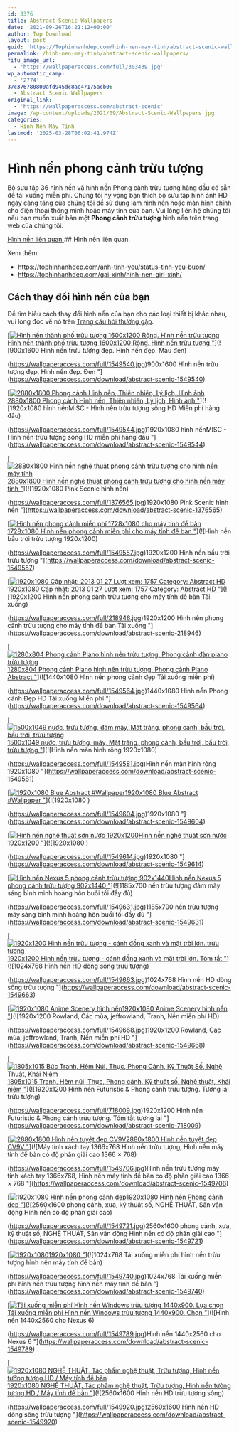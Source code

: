 ```yaml
---
id: 3376
title: Abstract Scenic Wallpapers
date: '2021-09-26T16:21:12+00:00'
author: Top Download
layout: post
guid: 'https://Tophinhanhdep.com/hinh-nen-may-tinh/abstract-scenic-wallpapers/'
permalink: /hinh-nen-may-tinh/abstract-scenic-wallpapers/
fifu_image_url:
  - 'https://wallpaperaccess.com/full/303439.jpg'
wp_automatic_camp:
  - '2774'
37c376780800afd945dc8ae47175acb0:
  - Abstract Scenic Wallpapers
original_link:
  - 'https://wallpaperaccess.com/abstract-scenic'
image: /wp-content/uploads/2021/09/Abstract-Scenic-Wallpapers.jpg
categories:
  - Hình Nền Máy Tính
lastmod: '2025-03-28T06:02:41.974Z'
---
```

# Hình nền phong cảnh trừu tượng

Bộ sưu tập 36 hình nền và hình nền Phong cảnh trừu tượng hàng đầu có sẵn để tải xuống miễn phí. Chúng tôi hy vọng bạn thích bộ sưu tập hình ảnh HD ngày càng tăng của chúng tôi để sử dụng làm hình nền hoặc màn hình chính cho điện thoại thông minh hoặc máy tính của bạn. Vui lòng liên hệ chúng tôi nếu bạn muốn xuất bản một **Phong cảnh trừu tượng** hình nền trên trang web của chúng tôi.

[Hình nền liên quan ](#related) ## Hình nền liên quan.

   
 Xem thêm:

   
- <https://tophinhanhdep.com/anh-tinh-yeu/status-tinh-yeu-buon/>
- <https://tophinhanhdep.com/gai-xinh/hinh-nen-girl-xinh/>

## Cách thay đổi hình nền của bạn

Để tìm hiểu cách thay đổi hình nền của bạn cho các loại thiết bị khác nhau, vui lòng đọc về nó trên [Trang câu hỏi thường gặp](https://tophinhanhdep.com/faq/).

  
[[![Hình nền thành phố trừu tượng 1600x1200 Rộng.  Hình nền trừu tượng](https://wallpaperaccess.com/full/303439.jpg)Hình nền thành phố trừu tượng 1600x1200 Rộng. Hình nền trừu tượng "](https://wallpaperaccess.com/download/abstract-scenic-303439)](![900x1600 Hình nền trừu tượng đẹp.  Hình nền đẹp.  Màu đen)

(https://wallpaperaccess.com/full/1549540.jpg)900x1600 Hình nền trừu tượng đẹp. Hình nền đẹp. Đen "](https://wallpaperaccess.com/download/abstract-scenic-1549540)

[[![2880x1800 Phong cảnh Hình nền, Thiên nhiên, Lý lịch, Hình ảnh](https://wallpaperaccess.com/full/303454.jpg)2880x1800 Phong cảnh Hình nền, Thiên nhiên, Lý lịch, Hình ảnh "](https://wallpaperaccess.com/download/abstract-scenic-303454)](![1920x1080 hình nềnMISC - Hình nền trừu tượng sông HD Miễn phí hàng đầu)

(https://wallpaperaccess.com/full/1549544.jpg)1920x1080 hình nềnMISC - Hình nền trừu tượng sông HD miễn phí hàng đầu "](https://wallpaperaccess.com/download/abstract-scenic-1549544)

[[![2880x1800 Hình nền nghệ thuật phong cảnh trừu tượng cho hình nền máy tính](https://wallpaperaccess.com/full/718015.jpg)2880x1800 Hình nền nghệ thuật phong cảnh trừu tượng cho hình nền máy tính "](https://wallpaperaccess.com/download/abstract-scenic-718015)](![1920x1080 Pink Scenic hình nền)

(https://wallpaperaccess.com/full/1376565.jpg)1920x1080 Pink Scenic hình nền "](https://wallpaperaccess.com/download/abstract-scenic-1376565)

[[![Hình nền phong cảnh miễn phí 1728x1080 cho máy tính để bàn](https://wallpaperaccess.com/full/1549553.jpg)1728x1080 Hình nền phong cảnh miễn phí cho máy tính để bàn "](https://wallpaperaccess.com/download/abstract-scenic-1549553)](![Hình nền bầu trời trừu tượng 1920x1200)

(https://wallpaperaccess.com/full/1549557.jpg)1920x1200 Hình nền bầu trời trừu tượng "](https://wallpaperaccess.com/download/abstract-scenic-1549557)

[[![1920x1080 Cập nhật: 2013 01 27 Lượt xem: 1757 Category: Abstract HD](https://wallpaperaccess.com/full/1549559.jpg)1920x1080 Cập nhật: 2013 01 27 Lượt xem: 1757 Category: Abstract HD "](https://wallpaperaccess.com/download/abstract-scenic-1549559)](![1920x1200 Hình nền phong cảnh trừu tượng cho máy tính để bàn Tải xuống)

(https://wallpaperaccess.com/full/218946.jpg)1920x1200 Hình nền phong cảnh trừu tượng cho máy tính để bàn Tải xuống "](https://wallpaperaccess.com/download/abstract-scenic-218946)

[[![1280x804 Phong cảnh Piano hình nền trừu tượng.  Phong cảnh đàn piano trừu tượng](https://wallpaperaccess.com/full/718023.jpg)1280x804 Phong cảnh Piano hình nền trừu tượng. Phong cảnh Piano Abstract "](https://wallpaperaccess.com/download/abstract-scenic-718023)](![1440x1080 Hình nền phong cảnh đẹp Tải xuống miễn phí)

(https://wallpaperaccess.com/full/1549564.jpg)1440x1080 Hình nền Phong cảnh Đẹp HD Tải xuống Miễn phí "](https://wallpaperaccess.com/download/abstract-scenic-1549564)

[[![1500x1049 nước, trừu tượng, đám mây, Mặt trăng, phong cảnh, bầu trời, bầu trời, trừu tượng](https://wallpaperaccess.com/full/1549573.jpg)1500x1049 nước, trừu tượng, mây, Mặt trăng, phong cảnh, bầu trời, bầu trời, trừu tượng "](https://wallpaperaccess.com/download/abstract-scenic-1549573)](![Hình nền màn hình rộng 1920x1080)

(https://wallpaperaccess.com/full/1549581.jpg)Hình nền màn hình rộng 1920x1080 "](https://wallpaperaccess.com/download/abstract-scenic-1549581)

[[![1920x1080 Blue Abstract #Wallpaper](https://wallpaperaccess.com/full/1549594.jpg)1920x1080 Blue Abstract #Wallpaper "](https://wallpaperaccess.com/download/abstract-scenic-1549594)](![1920x1080 )

(https://wallpaperaccess.com/full/1549604.jpg)1920x1080 "](https://wallpaperaccess.com/download/abstract-scenic-1549604)

[[![Hình nền nghệ thuật sơn nước 1920x1200](https://wallpaperaccess.com/full/1549612.jpg)Hình nền nghệ thuật sơn nước 1920x1200 "](https://wallpaperaccess.com/download/abstract-scenic-1549612)](![1920x1080 )

(https://wallpaperaccess.com/full/1549614.jpg)1920x1080 "](https://wallpaperaccess.com/download/abstract-scenic-1549614)

[[![Hình nền Nexus 5 phong cảnh trừu tượng 902x1440](https://wallpaperaccess.com/full/1549621.jpg)Hình nền Nexus 5 phong cảnh trừu tượng 902x1440 "](https://wallpaperaccess.com/download/abstract-scenic-1549621)](![1185x700 nền trừu tượng đám mây sáng bình minh hoàng hôn buổi tối đầy đủ)

(https://wallpaperaccess.com/full/1549631.jpg)1185x700 nền trừu tượng mây sáng bình minh hoàng hôn buổi tối đầy đủ "](https://wallpaperaccess.com/download/abstract-scenic-1549631)

[[![1920x1200 Hình nền trừu tượng - cánh đồng xanh và mặt trời lớn.  trừu tượng](https://wallpaperaccess.com/full/1549641.jpg)1920x1200 Hình nền trừu tượng - cánh đồng xanh và mặt trời lớn. Tóm tắt "](https://wallpaperaccess.com/download/abstract-scenic-1549641)](![1024x768 Hình nền HD dòng sông trừu tượng)

(https://wallpaperaccess.com/full/1549663.jpg)1024x768 Hình nền HD dòng sông trừu tượng "](https://wallpaperaccess.com/download/abstract-scenic-1549663)

[[![1920x1080 Anime Scenery hình nền](https://wallpaperaccess.com/full/969640.jpg)1920x1080 Anime Scenery hình nền "](https://wallpaperaccess.com/download/abstract-scenic-969640)](![1920x1200 Rowland, Các mùa, jeffrowland, Tranh, Nền miễn phí HD)

(https://wallpaperaccess.com/full/1549668.jpg)1920x1200 Rowland, Các mùa, jeffrowland, Tranh, Nền miễn phí HD "](https://wallpaperaccess.com/download/abstract-scenic-1549668)

[[![1805x1015 Bức Tranh, Hẻm Núi, Thực, Phong Cảnh, Kỹ Thuật Số, Nghệ Thuật, Khái Niệm](https://wallpaperaccess.com/full/1549682.jpg)1805x1015 Tranh, Hẻm núi, Thực, Phong cảnh, Kỹ thuật số, Nghệ thuật, Khái niệm "](https://wallpaperaccess.com/download/abstract-scenic-1549682)](![1920x1200 Hình nền Futuristic & Phong cảnh trừu tượng.  Tương lai trừu tượng)

(https://wallpaperaccess.com/full/718009.jpg)1920x1200 Hình nền Futuristic &amp; Phong cảnh trừu tượng. Tóm tắt tương lai "](https://wallpaperaccess.com/download/abstract-scenic-718009)

[[![2880x1800 Hình nền tuyệt đẹp CV9V](https://wallpaperaccess.com/full/1549691.jpg)2880x1800 Hình nền tuyệt đẹp CV9V "](https://wallpaperaccess.com/download/abstract-scenic-1549691)](![Máy tính xách tay 1366x768 Hình nền trừu tượng, Hình nền máy tính để bàn có độ phân giải cao 1366 × 768)

(https://wallpaperaccess.com/full/1549706.jpg)Hình nền trừu tượng máy tính xách tay 1366x768, Hình nền máy tính để bàn có độ phân giải cao 1366 × 768 "](https://wallpaperaccess.com/download/abstract-scenic-1549706)

[[![1920x1080 Hình nền phong cảnh đẹp](https://wallpaperaccess.com/full/1549711.jpg)1920x1080 Hình nền Phong cảnh đẹp "](https://wallpaperaccess.com/download/abstract-scenic-1549711)](![2560x1600 phong cảnh, xưa, kỹ thuật số, NGHỆ THUẬT, Sân vận động Hình nền có độ phân giải cao)

(https://wallpaperaccess.com/full/1549721.jpg)2560x1600 phong cảnh, xưa, kỹ thuật số, NGHỆ THUẬT, Sân vận động Hình nền có độ phân giải cao "](https://wallpaperaccess.com/download/abstract-scenic-1549721)

[[![1920x1080 ](https://wallpaperaccess.com/full/1549734.jpg)1920x1080 "](https://wallpaperaccess.com/download/abstract-scenic-1549734)](![1024x768 Tải xuống miễn phí hình nền trừu tượng hình nền máy tính để bàn)

(https://wallpaperaccess.com/full/1549740.jpg)1024x768 Tải xuống miễn phí hình nền trừu tượng hình nền máy tính để bàn "](https://wallpaperaccess.com/download/abstract-scenic-1549740)

[[![Tải xuống miễn phí Hình nền Windows trừu tượng 1440x900.  Lựa chọn](https://wallpaperaccess.com/full/1549776.jpg)Tải xuống miễn phí Hình nền Windows trừu tượng 1440x900. Chọn "](https://wallpaperaccess.com/download/abstract-scenic-1549776)](![Hình nền 1440x2560 cho Nexus 6)

(https://wallpaperaccess.com/full/1549789.jpg)Hình nền 1440x2560 cho Nexus 6 "](https://wallpaperaccess.com/download/abstract-scenic-1549789)

[[![1920x1080 NGHỆ THUẬT, Tác phẩm nghệ thuật, Trừu tượng, Hình nền tưởng tượng HD / Máy tính để bàn](https://wallpaperaccess.com/full/1549911.jpg)1920x1080 NGHỆ THUẬT, Tác phẩm nghệ thuật, Trừu tượng, Hình nền tưởng tượng HD / Máy tính để bàn "](https://wallpaperaccess.com/download/abstract-scenic-1549911)](![2560x1600 Hình nền HD trừu tượng sông)

(https://wallpaperaccess.com/full/1549920.jpg)2560x1600 Hình nền HD dòng sông trừu tượng "](https://wallpaperaccess.com/download/abstract-scenic-1549920)

